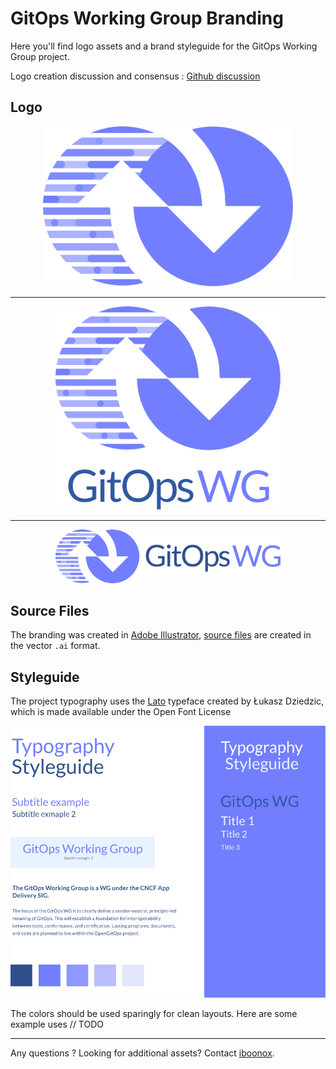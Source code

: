 # GitOps Working Group Branding

Here you'll find logo assets and a brand styleguide for the GitOps Working Group project.

Logo creation discussion and consensus : [Github discussion](https://github.com/gitops-working-group/gitops-working-group/discussions/63)

## Logo

<div align="center">
<img src="icon/color/gitopswg-icon-color.svg" width=400px  /><hr/>
<img src="stacked/color/gitopswg-stacked-color.svg" width=360px  /><hr/>
<img src="horizontal/color/gitopswg-horizontal-color.svg" width=360px  />
</div>


## Source Files

The branding was created in [Adobe Illustrator](https://www.adobe.com/fr/products/illustrator.html), [source files](../src/) are created in the vector `.ai` format.
## Styleguide

The project typography uses the [Lato](https://fonts.google.com/specimen/Lato) typeface created by Łukasz Dziedzic, which is made available under the Open Font License

![opengitops-styleguide-typography](styleguide.svg)


The colors should be used sparingly for clean layouts. Here are some example uses // TODO

---

Any questions ? Looking for additional assets? Contact [iboonox](https://github.com/iboonox/).